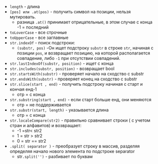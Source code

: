 - `length` - длина
- `[pos] или .at(pos)` - получить символ на позиции, нельзя мутировать.
	- разница `.at()` принимает отрицательные, в этом случае с конца -1 = последний
- `toLoverCase` - все строчные
- `toUpperCase` - все заглавные
- `str.indexOf` - поиск подстроки:
	- `(substr, pos)` -Он ищет подстроку `substr` в строке `str`, начиная с позиции `pos`, и возвращает позицию, на которой располагается совпадение, либо `-1` при отсутствии совпадений.
- `str.lastIndexOf(substr, position)` - ищет с конца
- `str.includes(substr, position)` - возвращает bool
- `str.startsWith(substr)` - проверяет начало на сходство с substr
- `str.endsWith(substr)` - проверяет конец на сходство с substr
- `str.slice(start , end)` - получить подстроку начиная с старт и кончая енд-1
	- отр = с конца
- `str.substring(start , end)` - если старт больше енд, они меняются
	- отр = не поддерживается
- `str.substr(start, length)` - указывается длина
	- отр = с конца
- `str.localeCompare(str2)` - правильно сравнивает строки ( с учетом стран и алфавитов) и возвращает:
	- -1 =str< str2
	- 1 = str > str2
	- 0 = str == str2
- `.split( separator )` - преобразует строку в массив, разделяя определяя начало нового элемента по подстроке separator
	- str`.split('')` - разбивает по буквам